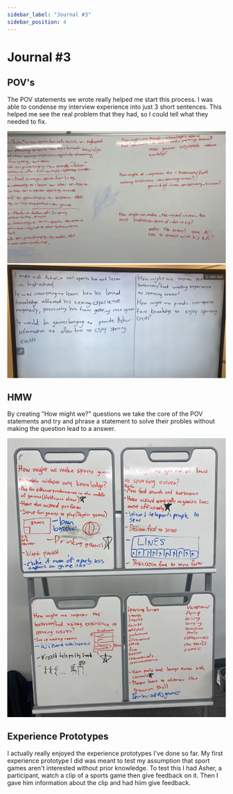 ```yaml
---
sidebar_label: "Journal #3"
sidebar_position: 4
---
```


# Journal #3

## POV's

The POV statements we wrote really helped me start this process. I was able to condense my interview experience into just 3 short sentences. This helped me see the real problem that they had, so I could tell what they needed to fix. 

![POV1](/img/POV1.png)
![POV2](/img/POV2.png)

## HMW

By creating "How might we?" questions we take the core of the POV statements and try and phrase a statement to solve their probles without making the question lead to a answer. 

![HMW](/img/HMW.png)

## Experience Prototypes

I actually really enjoyed the experience prototypes I've done so far. My first experience prototype I did was meant to test my assumption that sport games aren't interested without prior knowledge. To test this I had Asher, a participant, watch a clip of a sports game then give feedback on it. Then I gave him information about the clip and had hiim give feedback. 